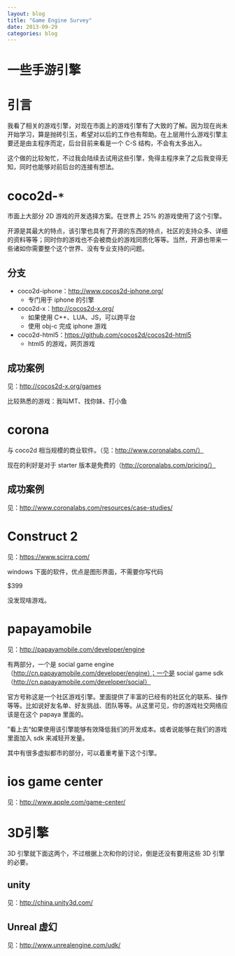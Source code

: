 ```yaml
---
layout: blog
title: "Game Engine Survey"
date: 2013-09-29
categories: blog
---
```


一些手游引擎
===========
# 引言
我看了相关的游戏引擎，对现在市面上的游戏引擎有了大致的了解。因为现在尚未开始学习，算是抛砖引玉，希望对以后的工作也有帮助。在上层用什么游戏引擎主要还是由主程序而定，后台目前来看是一个 C-S 结构，不会有太多出入。

这个做的比较匆忙，不过我会陆续去试用这些引擎，免得主程序来了之后我变得无知，同时也能够对前后台的连接有想法。

# coco2d-`*`

市面上大部分 2D 游戏的开发选择方案。在世界上 25% 的游戏使用了这个引擎。

开源是其最大的特点，该引擎也具有了开源的东西的特点，社区的支持众多、详细的资料等等；同时你的游戏也不会被商业的游戏同质化等等。当然，开源也带来一些诸如你需要整个这个世界、没有专业支持的问题。

## 分支

- coco2d-iphone：http://www.cocos2d-iphone.org/
    - 专门用于 iphone 的引擎
- coco2d-x：http://cocos2d-x.org/
    - 如果使用 C++、LUA、JS，可以跨平台
    - 使用 obj-c 完成 iphone 游戏
- coco2d-html5：https://github.com/cocos2d/cocos2d-html5
    - html5 的游戏，网页游戏

## 成功案例

见：http://cocos2d-x.org/games

比较熟悉的游戏：我叫MT、找你妹、打小鱼

# corona

与 coco2d 相当规模的商业软件。（见：http://www.coronalabs.com/）

现在的利好是对于 starter 版本是免费的（http://coronalabs.com/pricing/）

## 成功案例

见：http://www.coronalabs.com/resources/case-studies/

# Construct 2 
见：https://www.scirra.com/

windows 下面的软件，优点是图形界面，不需要你写代码

$399

没发现啥游戏。

# papayamobile

见：http://papayamobile.com/developer/engine

有两部分，一个是 social game engine（http://cn.papayamobile.com/developer/engine）；一个是 social game sdk（http://cn.papayamobile.com/developer/social）

官方号称这是一个社区游戏引擎。里面提供了丰富的已经有的社区化的联系、操作等等。比如说好友名单、好友挑战、团队等等。从这里可见，你的游戏社交网络应该是在这个 papaya 里面的。

”看上去“如果使用该引擎能够有效降低我们的开发成本。或者说能够在我们的游戏里面加入 sdk 来减轻开发量。

其中有很多虚拟都市的部分，可以着重考量下这个引擎。

# ios game center

见：http://www.apple.com/game-center/

# 3D引擎

3D 引擎就下面这两个，不过根据上次和你的讨论，倒是还没有要用这些 3D 引擎的必要。

## unity

见：http://china.unity3d.com/

## Unreal 虚幻

见：http://www.unrealengine.com/udk/














